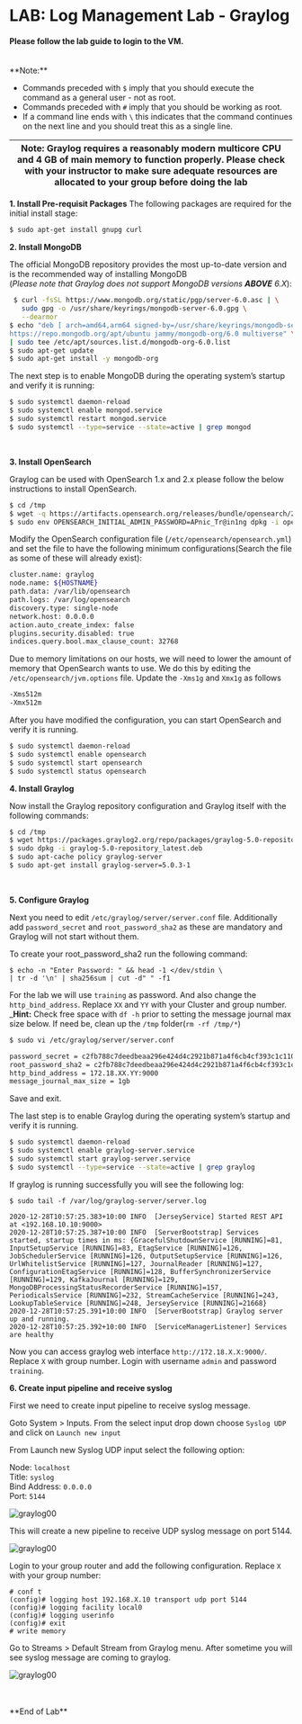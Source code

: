 
# LAB: Log Management Lab - Graylog 


#### Please follow the lab guide to login to the VM.
<br>
**Note:**  

* Commands preceded with `$` imply that you should execute the command as a general user - not as root.
* Commands preceded with `#` imply that you should be working as root.
* If a command line ends with `\` this indicates that the command continues on the next line and you should treat this as a single line.


| Note: Graylog requires a reasonably modern multicore CPU and 4 GB of main memory to function properly. Please check with your instructor to make sure adequate resources are allocated to your group before doing the lab |
| --- |


**1. Install Pre-requisit Packages**
The following packages are required for the initial install stage:
```bash
$ sudo apt-get install gnupg curl
```

**2. Install MongoDB**  

The official MongoDB repository provides the most up-to-date version and is the recommended way of installing MongoDB <BR>
(_Please note that Graylog does not support MongoDB versions **ABOVE** 6.X_):  

```bash
 $ curl -fsSL https://www.mongodb.org/static/pgp/server-6.0.asc | \
   sudo gpg -o /usr/share/keyrings/mongodb-server-6.0.gpg \
   --dearmor
$ echo "deb [ arch=amd64,arm64 signed-by=/usr/share/keyrings/mongodb-server-6.0.gpg ] \
https://repo.mongodb.org/apt/ubuntu jammy/mongodb-org/6.0 multiverse" \
| sudo tee /etc/apt/sources.list.d/mongodb-org-6.0.list
$ sudo apt-get update
$ sudo apt-get install -y mongodb-org
```
The next step is to enable MongoDB during the operating system’s startup and verify it is running:  
```bash
$ sudo systemctl daemon-reload
$ sudo systemctl enable mongod.service
$ sudo systemctl restart mongod.service
$ sudo systemctl --type=service --state=active | grep mongod
```
<br>

**3. Install OpenSearch**  

Graylog can be used with OpenSearch 1.x and 2.x please follow the below instructions to install OpenSearch.
```bash
$ cd /tmp
$ wget -q https://artifacts.opensearch.org/releases/bundle/opensearch/2.14.0/opensearch-2.14.0-linux-x64.deb
$ sudo env OPENSEARCH_INITIAL_ADMIN_PASSWORD=APnic_Tr@in1ng dpkg -i opensearch-2.14.0-linux-x64.deb
```

Modify the OpenSearch configuration file (`/etc/opensearch/opensearch.yml`) and set the file to have the following minimum configurations(Search the file as some of these will already exist):
```bash
cluster.name: graylog
node.name: ${HOSTNAME}
path.data: /var/lib/opensearch
path.logs: /var/log/opensearch
discovery.type: single-node
network.host: 0.0.0.0
action.auto_create_index: false
plugins.security.disabled: true
indices.query.bool.max_clause_count: 32768
```

Due to memory limitations on our hosts, we will need to lower the amount of memory that OpenSearch wants to use.
We do this by editing the `/etc/opensearch/jvm.options` file.
Update the `-Xms1g` and `Xmx1g` as follows

```bash
-Xms512m
-Xmx512m
```

After you have modified the configuration, you can start OpenSearch and verify it is running.
```bash
$ sudo systemctl daemon-reload
$ sudo systemctl enable opensearch
$ sudo systemctl start opensearch
$ sudo systemctl status opensearch
```


**4. Install Graylog**  

Now install the Graylog repository configuration and Graylog itself with the following commands:
```bash
$ cd /tmp
$ wget https://packages.graylog2.org/repo/packages/graylog-5.0-repository_latest.deb
$ sudo dpkg -i graylog-5.0-repository_latest.deb
$ sudo apt-cache policy graylog-server
$ sudo apt-get install graylog-server=5.0.3-1
```
<br>

**5. Configure Graylog**  

Next you need to edit `/etc/graylog/server/server.conf` file. Additionally add `password_secret` and `root_password_sha2` as these are mandatory and Graylog will not start without them.

To create your root_password_sha2 run the following command:

    $ echo -n "Enter Password: " && head -1 </dev/stdin \
    | tr -d '\n' | sha256sum | cut -d" " -f1

For the lab we will use `training` as password. And also change the `http_bind_address`. Replace `XX` and `YY` with your Cluster and group number.
_**Hint:** Check free space with `df -h` prior to setting the message journal max size below.  If need be, clean up the `/tmp` folder(`rm -rf /tmp/*`)

```bash
$ sudo vi /etc/graylog/server/server.conf

password_secret = c2fb788c7deedbeaa296e424d4c2921b871a4f6cb4cf393c1c1105653ab399b4
root_password_sha2 = c2fb788c7deedbeaa296e424d4c2921b871a4f6cb4cf393c1c1105653ab399b4
http_bind_address = 172.18.XX.YY:9000
message_journal_max_size = 1gb
```
Save and exit.

The last step is to enable Graylog during the operating system’s startup and verify it is running.
```bash
$ sudo systemctl daemon-reload
$ sudo systemctl enable graylog-server.service
$ sudo systemctl start graylog-server.service
$ sudo systemctl --type=service --state=active | grep graylog
```

If graylog is running successfully you will see the following log:

    $ sudo tail -f /var/log/graylog-server/server.log
    
    2020-12-28T10:57:25.383+10:00 INFO  [JerseyService] Started REST API at <192.168.10.10:9000>
    2020-12-28T10:57:25.387+10:00 INFO  [ServerBootstrap] Services started, startup times in ms: {GracefulShutdownService [RUNNING]=81, InputSetupService [RUNNING]=83, EtagService [RUNNING]=126, JobSchedulerService [RUNNING]=126, OutputSetupService [RUNNING]=126, UrlWhitelistService [RUNNING]=127, JournalReader [RUNNING]=127, ConfigurationEtagService [RUNNING]=128, BufferSynchronizerService [RUNNING]=129, KafkaJournal [RUNNING]=129, MongoDBProcessingStatusRecorderService [RUNNING]=157, PeriodicalsService [RUNNING]=232, StreamCacheService [RUNNING]=243, LookupTableService [RUNNING]=248, JerseyService [RUNNING]=21668}
    2020-12-28T10:57:25.391+10:00 INFO  [ServerBootstrap] Graylog server up and running.
    2020-12-28T10:57:25.392+10:00 INFO  [ServiceManagerListener] Services are healthy


Now you can access graylog web interface `http://172.18.X.X:9000/`. Replace `X` with group number. Login with username `admin` and password `training`.

**6. Create input pipeline and receive syslog**  

First we need to create input pipeline to receive syslog message. 

Goto System > Inputs. From the select input drop down choose `Syslog UDP` and click on `Launch new input`  



From Launch new Syslog UDP input select the following option:

Node: `localhost`  
Title: `syslog`  
Bind Address: `0.0.0.0`  
Port: `5144`  

![graylog00](images/logmanagement_graylog01.PNG)

This will create a new pipeline to receive UDP syslog message on port 5144. 

![graylog00](images/logmanagement_graylog02.PNG)

Login to your group router and add the following configuration. Replace `X` with your group number:

    # conf t
    (config)# logging host 192.168.X.10 transport udp port 5144
    (config)# logging facility local0
    (config)# logging userinfo
    (config)# exit
    # write memory

Go to Streams > Default Stream from Graylog menu. After sometime you will see syslog message are coming to graylog. 

![graylog00](images/logmanagement_graylog03.PNG)


<br>
<br>
**End of Lab**